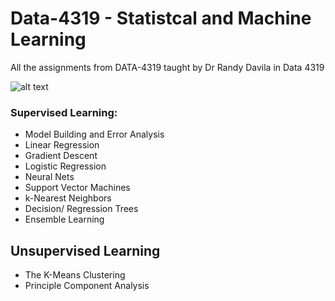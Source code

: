 # Data-4319 - Statistcal and Machine Learning
 All the assignments from DATA-4319 taught by Dr Randy Davila in Data 4319
 
 ![alt text](https://mitsloan.mit.edu/sites/default/files/styles/article_header/public/2021-04/machine-learning_2.jpg?h=865425c3&itok=AJPWyQXS)

### Supervised Learning:

- Model Building and Error Analysis
- Linear Regression
- Gradient Descent
- Logistic Regression
- Neural Nets
- Support Vector Machines
- k-Nearest Neighbors
- Decision/ Regression Trees
- Ensemble Learning

## Unsupervised Learning 
- The K-Means Clustering 
- Principle Component Analysis

